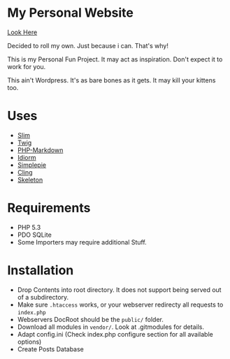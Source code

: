 # My Personal Website

[Look Here](http://claus.beerta.net/)

Decided to roll my own. Just because i can. That's why!

This is my Personal Fun Project. It may act as inspiration. Don't expect it to work for you.

This ain't Wordpress. It's as bare bones as it gets. It may kill your kittens too.

# Uses

* [Slim](https://github.com/codeguy/Slim)
* [Twig](http://www.twig-project.org/)
* [PHP-Markdown](http://michelf.com/projects/php-markdown)
* [Idiorm](https://github.com/j4mie/idiorm)
* [Simplepie](https://github.com/simplepie/simplepie)
* [Cling](https://github.com/CBeerta/Cling)
* [Skeleton](https://github.com/CBeerta/Skeleton)

# Requirements

* PHP 5.3
* PDO SQLite
* Some Importers may require additional Stuff.

# Installation

* Drop Contents into root directory. It does not support being served out of a subdirectory.
* Make sure `.htaccess` works, or your webserver redirecty all requests to `index.php`
* Webservers DocRoot should be the `public/` folder.
* Download all modules in `vendor/`. Look at .gitmodules for details.
* Adapt config.ini (Check index.php configure section for all available options)
* Create Posts Database

